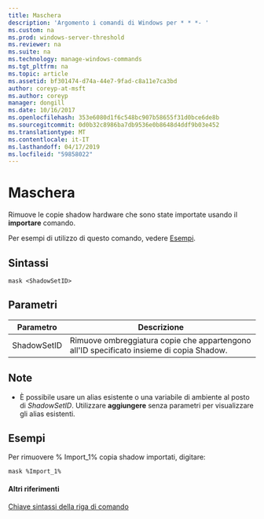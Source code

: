 ```yaml
---
title: Maschera
description: 'Argomento i comandi di Windows per * * *- '
ms.custom: na
ms.prod: windows-server-threshold
ms.reviewer: na
ms.suite: na
ms.technology: manage-windows-commands
ms.tgt_pltfrm: na
ms.topic: article
ms.assetid: bf301474-d74a-44e7-9fad-c8a11e7ca3bd
author: coreyp-at-msft
ms.author: coreyp
manager: dongill
ms.date: 10/16/2017
ms.openlocfilehash: 353e6080d1f6c548bc907b58655f31d0bce6de8b
ms.sourcegitcommit: 0d0b32c8986ba7db9536e0b8648d4ddf9b03e452
ms.translationtype: MT
ms.contentlocale: it-IT
ms.lasthandoff: 04/17/2019
ms.locfileid: "59858022"
---
```

# <a name="mask"></a>Maschera



Rimuove le copie shadow hardware che sono state importate usando il **importare** comando.

Per esempi di utilizzo di questo comando, vedere [Esempi](#BKMK_examples).

## <a name="syntax"></a>Sintassi

```
mask <ShadowSetID>
```

## <a name="parameters"></a>Parametri

|Parametro|Descrizione|
|---------|-----------|
|ShadowSetID|Rimuove ombreggiatura copie che appartengono all'ID specificato insieme di copia Shadow.|

## <a name="remarks"></a>Note

-   È possibile usare un alias esistente o una variabile di ambiente al posto di *ShadowSetID*. Utilizzare **aggiungere** senza parametri per visualizzare gli alias esistenti.

## <a name="BKMK_examples"></a>Esempi

Per rimuovere % Import_1% copia shadow importati, digitare:
```
mask %Import_1%
```

#### <a name="additional-references"></a>Altri riferimenti

[Chiave sintassi della riga di comando](command-line-syntax-key.md)